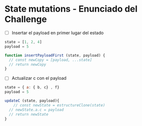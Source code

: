 # State mutations - Enunciado del Challenge

- [ ] Insertar el payload en primer lugar del estado

``` Javascript
state = [1, 2, 4]
payload = 5

function insertPayloadFirst (state, payload) {
  // const newCopy = [payload, ...state]
  // return newCopy
}
```

- [ ] Actualizar c con el payload

```javascript
state = { a: { b, c} , f}
payload = 5

updateC (state, payload){
	// const newState = estructureClone(state)
  // newState.a.c = payload
  // return newState
}
```